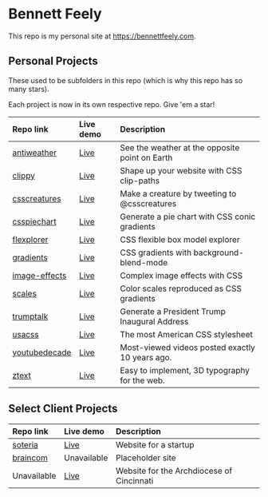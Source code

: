 # Bennett Feely

This repo is my personal site at https://bennettfeely.com.

## Personal Projects

These used to be subfolders in this repo (which is why this repo has so many stars).

Each project is now in its own respective repo. Give 'em a star!

| Repo link                                                      | Live demo                                      | Description                                     |
| :------------------------------------------------------------- | :--------------------------------------------- | :---------------------------------------------- |
| [antiweather](https://github.com/bennettfeely/antiweather)     | [Live](https://bennettfeely.com/antiweather)   | See the weather at the opposite point on Earth  |
| [clippy](https://github.com/bennettfeely/clippy)               | [Live](https://bennettfeely.com/clippy)        | Shape up your website with CSS clip-paths       |
| [csscreatures](https://github.com/bennettfeely/csscreatures)   | [Live](https://bennettfeely.com/csscreatures)  | Make a creature by tweeting to @csscreatures    |
| [csspiechart](https://github.com/bennettfeely/csspiechart)     | [Live](https://bennettfeely.com/csspiechart)   | Generate a pie chart with CSS conic gradients   |
| [flexplorer](https://github.com/bennettfeely/flexplorer)       | [Live](https://bennettfeely.com/flexplorer)    | CSS flexible box model explorer                 |
| [gradients](https://github.com/bennettfeely/gradients)         | [Live](https://bennettfeely.com/gradients)     | CSS gradients with background-blend-mode        |
| [image-effects](https://github.com/bennettfeely/image-effects) | [Live](https://bennettfeely.com/image-effects) | Complex image effects with CSS                  |
| [scales](https://github.com/bennettfeely/scales)               | [Live](https://bennettfeely.com/scales)        | Color scales reproduced as CSS gradients        |
| [trumptalk](https://github.com/bennettfeely/trumptalk)         | [Live](https://bennettfeely.com/trumptalk)     | Generate a President Trump Inaugural Address    |
| [usacss](https://github.com/bennettfeely/usacss)               | [Live](https://bennettfeely.com/usacss)        | The most American CSS stylesheet                |
| [youtubedecade](https://github.com/bennettfeely/youtubedecade) | [Live](https://bennettfeely.com/youtubedecade) | Most-viewed videos posted exactly 10 years ago. |
| [ztext](https://github.com/bennettfeely/ztext)                 | [Live](https://bennettfeely.com/ztext)         | Easy to implement, 3D typography for the web.   |

## Select Client Projects

| Repo link                                            | Live demo                                | Description                               |
| :--------------------------------------------------- | :--------------------------------------- | :---------------------------------------- |
| [soteria](https://github.com/bennettfeely/soteria)   | [Live](https://bennettfeely.com/soteria) | Website for a startup                     |
| [braincom](https://github.com/bennettfeely/braincom) | Unavailable                              | Placeholder site                          |
| Unavailable                                          | [Live](https://genesismarriage.org/)     | Website for the Archdiocese of Cincinnati |
